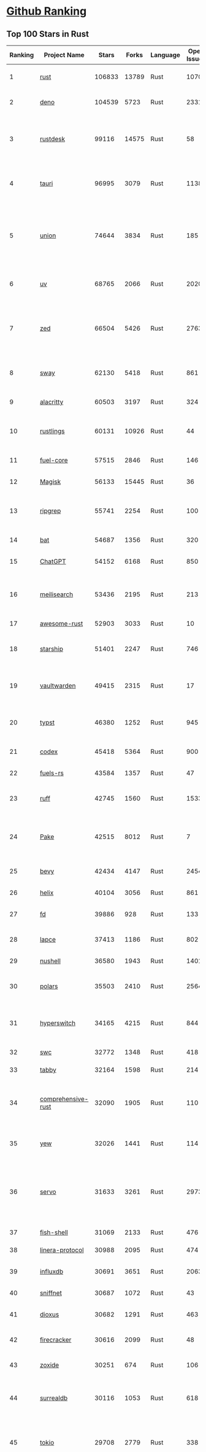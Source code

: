 [Github Ranking](../README.md)
==========

## Top 100 Stars in Rust

| Ranking | Project Name | Stars | Forks | Language | Open Issues | Description | Last Commit |
| ------- | ------------ | ----- | ----- | -------- | ----------- | ----------- | ----------- |
| 1 | [rust](https://github.com/rust-lang/rust) | 106833 | 13789 | Rust | 10701 | Empowering everyone to build reliable and efficient software. | 2025-09-30T22:47:46Z |
| 2 | [deno](https://github.com/denoland/deno) | 104539 | 5723 | Rust | 2331 | A modern runtime for JavaScript and TypeScript. | 2025-09-30T21:26:10Z |
| 3 | [rustdesk](https://github.com/rustdesk/rustdesk) | 99116 | 14575 | Rust | 58 | An open-source remote desktop application designed for self-hosting, as an alternative to TeamViewer. | 2025-09-30T09:42:49Z |
| 4 | [tauri](https://github.com/tauri-apps/tauri) | 96995 | 3079 | Rust | 1138 | Build smaller, faster, and more secure desktop and mobile applications with a web frontend. | 2025-09-30T20:53:21Z |
| 5 | [union](https://github.com/unionlabs/union) | 74644 | 3834 | Rust | 185 | The trust-minimized, zero-knowledge bridging protocol, designed for censorship resistance, extremely high security, and usage in decentralized finance. | 2025-09-30T22:42:55Z |
| 6 | [uv](https://github.com/astral-sh/uv) | 68765 | 2066 | Rust | 2020 | An extremely fast Python package and project manager, written in Rust. | 2025-09-30T22:18:54Z |
| 7 | [zed](https://github.com/zed-industries/zed) | 66504 | 5426 | Rust | 2763 | Code at the speed of thought – Zed is a high-performance, multiplayer code editor from the creators of Atom and Tree-sitter. | 2025-10-01T03:19:34Z |
| 8 | [sway](https://github.com/FuelLabs/sway) | 62130 | 5418 | Rust | 861 | 🌴 Empowering everyone to build reliable and efficient smart contracts. | 2025-10-01T01:15:20Z |
| 9 | [alacritty](https://github.com/alacritty/alacritty) | 60503 | 3197 | Rust | 324 | A cross-platform, OpenGL terminal emulator. | 2025-09-21T01:17:27Z |
| 10 | [rustlings](https://github.com/rust-lang/rustlings) | 60131 | 10926 | Rust | 44 | :crab: Small exercises to get you used to reading and writing Rust code! | 2025-09-25T14:55:36Z |
| 11 | [fuel-core](https://github.com/FuelLabs/fuel-core) | 57515 | 2846 | Rust | 146 | Rust full node implementation of the Fuel v2 protocol. | 2025-09-30T21:26:56Z |
| 12 | [Magisk](https://github.com/topjohnwu/Magisk) | 56133 | 15445 | Rust | 36 | The Magic Mask for Android | 2025-09-30T07:21:44Z |
| 13 | [ripgrep](https://github.com/BurntSushi/ripgrep) | 55741 | 2254 | Rust | 100 | ripgrep recursively searches directories for a regex pattern while respecting your gitignore | 2025-09-24T14:02:48Z |
| 14 | [bat](https://github.com/sharkdp/bat) | 54687 | 1356 | Rust | 320 | A cat(1) clone with wings. | 2025-10-01T02:03:35Z |
| 15 | [ChatGPT](https://github.com/lencx/ChatGPT) | 54152 | 6168 | Rust | 850 | 🔮 ChatGPT Desktop Application (Mac, Windows and Linux) | 2024-08-29T17:58:11Z |
| 16 | [meilisearch](https://github.com/meilisearch/meilisearch) | 53436 | 2195 | Rust | 213 | A lightning-fast search engine API bringing AI-powered hybrid search to your sites and applications. | 2025-09-30T15:03:28Z |
| 17 | [awesome-rust](https://github.com/rust-unofficial/awesome-rust) | 52903 | 3033 | Rust | 10 | A curated list of Rust code and resources. | 2025-09-25T20:25:52Z |
| 18 | [starship](https://github.com/starship/starship) | 51401 | 2247 | Rust | 746 | ☄🌌️  The minimal, blazing-fast, and infinitely customizable prompt for any shell! | 2025-09-30T18:32:24Z |
| 19 | [vaultwarden](https://github.com/dani-garcia/vaultwarden) | 49415 | 2315 | Rust | 17 | Unofficial Bitwarden compatible server written in Rust, formerly known as bitwarden_rs | 2025-09-17T17:45:03Z |
| 20 | [typst](https://github.com/typst/typst) | 46380 | 1252 | Rust | 945 | A new markup-based typesetting system that is powerful and easy to learn. | 2025-09-30T13:23:36Z |
| 21 | [codex](https://github.com/openai/codex) | 45418 | 5364 | Rust | 900 | Lightweight coding agent that runs in your terminal | 2025-10-01T03:51:34Z |
| 22 | [fuels-rs](https://github.com/FuelLabs/fuels-rs) | 43584 | 1357 | Rust | 47 | Fuel Network Rust SDK | 2025-09-23T11:47:48Z |
| 23 | [ruff](https://github.com/astral-sh/ruff) | 42745 | 1560 | Rust | 1533 | An extremely fast Python linter and code formatter, written in Rust. | 2025-10-01T00:41:53Z |
| 24 | [Pake](https://github.com/tw93/Pake) | 42515 | 8012 | Rust | 7 | 🤱🏻 Turn any webpage into a desktop app with one command. 🤱🏻 一键打包网页生成轻量桌面应用。 | 2025-09-27T14:25:26Z |
| 25 | [bevy](https://github.com/bevyengine/bevy) | 42434 | 4147 | Rust | 2454 | A refreshingly simple data-driven game engine built in Rust | 2025-10-01T00:38:49Z |
| 26 | [helix](https://github.com/helix-editor/helix) | 40104 | 3056 | Rust | 861 | A post-modern modal text editor. | 2025-09-30T03:13:17Z |
| 27 | [fd](https://github.com/sharkdp/fd) | 39886 | 928 | Rust | 133 | A simple, fast and user-friendly alternative to 'find' | 2025-09-26T14:39:31Z |
| 28 | [lapce](https://github.com/lapce/lapce) | 37413 | 1186 | Rust | 802 | Lightning-fast and Powerful Code Editor written in Rust | 2025-09-16T06:29:46Z |
| 29 | [nushell](https://github.com/nushell/nushell) | 36580 | 1943 | Rust | 1401 | A new type of shell | 2025-10-01T00:09:45Z |
| 30 | [polars](https://github.com/pola-rs/polars) | 35503 | 2410 | Rust | 2564 | Extremely fast Query Engine for DataFrames, written in Rust | 2025-09-30T17:42:02Z |
| 31 | [hyperswitch](https://github.com/juspay/hyperswitch) | 34165 | 4215 | Rust | 844 | An open source payments switch written in Rust to make payments fast, reliable and affordable | 2025-10-01T03:12:24Z |
| 32 | [swc](https://github.com/swc-project/swc) | 32772 | 1348 | Rust | 418 | Rust-based platform for the Web | 2025-09-30T14:06:31Z |
| 33 | [tabby](https://github.com/TabbyML/tabby) | 32164 | 1598 | Rust | 214 | Self-hosted AI coding assistant | 2025-09-26T20:03:32Z |
| 34 | [comprehensive-rust](https://github.com/google/comprehensive-rust) | 32090 | 1905 | Rust | 110 | This is the Rust course used by the Android team at Google. It provides you the material to quickly teach Rust. | 2025-10-01T01:05:56Z |
| 35 | [yew](https://github.com/yewstack/yew) | 32026 | 1441 | Rust | 114 | Rust / Wasm framework for creating reliable and efficient web applications | 2025-10-01T03:04:09Z |
| 36 | [servo](https://github.com/servo/servo) | 31633 | 3261 | Rust | 2973 | Servo aims to empower developers with a lightweight, high-performance alternative for embedding web technologies in applications. | 2025-10-01T03:53:39Z |
| 37 | [fish-shell](https://github.com/fish-shell/fish-shell) | 31069 | 2133 | Rust | 476 | The user-friendly command line shell. | 2025-09-30T18:03:51Z |
| 38 | [linera-protocol](https://github.com/linera-io/linera-protocol) | 30988 | 2095 | Rust | 474 | Main repository for the Linera protocol | 2025-10-01T01:16:42Z |
| 39 | [influxdb](https://github.com/influxdata/influxdb) | 30691 | 3651 | Rust | 2063 | Scalable datastore for metrics, events, and real-time analytics | 2025-09-30T19:05:09Z |
| 40 | [sniffnet](https://github.com/GyulyVGC/sniffnet) | 30687 | 1072 | Rust | 43 | Comfortably monitor your Internet traffic 🕵️‍♂️ | 2025-09-29T03:20:36Z |
| 41 | [dioxus](https://github.com/DioxusLabs/dioxus) | 30682 | 1291 | Rust | 463 | Fullstack app framework for web, desktop, and mobile. | 2025-10-01T03:23:09Z |
| 42 | [firecracker](https://github.com/firecracker-microvm/firecracker) | 30616 | 2099 | Rust | 48 | Secure and fast microVMs for serverless computing. | 2025-09-30T11:23:53Z |
| 43 | [zoxide](https://github.com/ajeetdsouza/zoxide) | 30251 | 674 | Rust | 106 | A smarter cd command. Supports all major shells. | 2025-09-30T13:04:43Z |
| 44 | [surrealdb](https://github.com/surrealdb/surrealdb) | 30116 | 1053 | Rust | 618 | A scalable, distributed, collaborative, document-graph database, for the realtime web | 2025-10-01T04:02:15Z |
| 45 | [tokio](https://github.com/tokio-rs/tokio) | 29708 | 2779 | Rust | 338 | A runtime for writing reliable asynchronous applications with Rust. Provides I/O, networking, scheduling, timers, ... | 2025-09-30T13:45:53Z |
| 46 | [rust-course](https://github.com/sunface/rust-course) | 28773 | 2478 | Rust | 63 | “连续八年成为全世界最受喜爱的语言，无 GC 也无需手动内存管理、极高的性能和安全性、过程/OO/函数式编程、优秀的包管理、JS 未来基石" — 工作之余的第二语言来试试 Rust 吧。本书拥有全面且深入的讲解、生动贴切的示例、德芙般丝滑的内容，这可能是目前最用心的 Rust 中文学习教程 / Book  | 2025-09-17T11:52:01Z |
| 47 | [turborepo](https://github.com/vercel/turborepo) | 28770 | 2097 | Rust | 123 | Build system optimized for JavaScript and TypeScript, written in Rust | 2025-10-01T02:38:14Z |
| 48 | [yazi](https://github.com/sxyazi/yazi) | 28628 | 615 | Rust | 42 | 💥 Blazing fast terminal file manager written in Rust, based on async I/O. | 2025-09-28T15:22:38Z |
| 49 | [just](https://github.com/casey/just) | 27900 | 589 | Rust | 308 | 🤖 Just a command runner | 2025-09-27T21:10:27Z |
| 50 | [iced](https://github.com/iced-rs/iced) | 27748 | 1372 | Rust | 321 | A cross-platform GUI library for Rust, inspired by Elm | 2025-09-23T00:41:50Z |
| 51 | [delta](https://github.com/dandavison/delta) | 27645 | 441 | Rust | 276 | A syntax-highlighting pager for git, diff, grep, and blame output | 2025-08-03T15:43:25Z |
| 52 | [egui](https://github.com/emilk/egui) | 26657 | 1837 | Rust | 833 | egui: an easy-to-use immediate mode GUI in Rust that runs on both web and native | 2025-09-30T18:36:08Z |
| 53 | [zellij](https://github.com/zellij-org/zellij) | 26583 | 820 | Rust | 1204 | A terminal workspace with batteries included | 2025-09-29T12:58:41Z |
| 54 | [czkawka](https://github.com/qarmin/czkawka) | 26423 | 837 | Rust | 475 | Multi functional app to find duplicates, empty folders, similar images etc. | 2025-09-08T18:30:37Z |
| 55 | [qdrant](https://github.com/qdrant/qdrant) | 26378 | 1836 | Rust | 355 | Qdrant - High-performance, massive-scale Vector Database and Vector Search Engine for the next generation of AI. Also available in the cloud https://cloud.qdrant.io/ | 2025-09-30T16:15:42Z |
| 56 | [hyperfine](https://github.com/sharkdp/hyperfine) | 26280 | 423 | Rust | 44 | A command-line benchmarking tool | 2025-10-01T02:01:46Z |
| 57 | [atuin](https://github.com/atuinsh/atuin) | 25978 | 708 | Rust | 362 | ✨ Magical shell history | 2025-10-01T01:50:46Z |
| 58 | [Rocket](https://github.com/rwf2/Rocket) | 25412 | 1615 | Rust | 58 | A web framework for Rust. | 2025-08-31T17:17:07Z |
| 59 | [pingora](https://github.com/cloudflare/pingora) | 25179 | 1475 | Rust | 145 | A library for building fast, reliable and evolvable network services. | 2025-09-26T22:25:16Z |
| 60 | [Rust](https://github.com/TheAlgorithms/Rust) | 24764 | 2459 | Rust | 2 |  All Algorithms implemented in Rust  | 2025-09-26T19:07:54Z |
| 61 | [exa](https://github.com/ogham/exa) | 24158 | 662 | Rust | 196 | A modern replacement for ‘ls’. | 2024-09-24T15:18:09Z |
| 62 | [anki](https://github.com/ankitects/anki) | 23930 | 2520 | Rust | 249 | Anki is a smart spaced repetition flashcard program | 2025-09-30T17:18:26Z |
| 63 | [actix-web](https://github.com/actix/actix-web) | 23693 | 1798 | Rust | 191 | Actix Web is a powerful, pragmatic, and extremely fast web framework for Rust. | 2025-09-29T10:55:35Z |
| 64 | [chroma](https://github.com/chroma-core/chroma) | 23642 | 1856 | Rust | 241 | Open-source search and retrieval database for AI applications. | 2025-10-01T02:30:33Z |
| 65 | [tools](https://github.com/rome/tools) | 23578 | 650 | Rust | 86 | Unified developer tools for JavaScript, TypeScript, and the web | 2023-09-04T08:42:49Z |
| 66 | [axum](https://github.com/tokio-rs/axum) | 23281 | 1249 | Rust | 51 | Ergonomic and modular web framework built with Tokio, Tower, and Hyper | 2025-09-30T19:24:23Z |
| 67 | [difftastic](https://github.com/Wilfred/difftastic) | 23133 | 400 | Rust | 218 | a structural diff that understands syntax 🟥🟩 | 2025-09-26T13:58:22Z |
| 68 | [fnm](https://github.com/Schniz/fnm) | 22282 | 582 | Rust | 284 | 🚀 Fast and simple Node.js version manager, built in Rust | 2025-09-30T23:36:15Z |
| 69 | [tree-sitter](https://github.com/tree-sitter/tree-sitter) | 22200 | 2094 | Rust | 87 | An incremental parsing system for programming tools | 2025-09-29T22:50:36Z |
| 70 | [wezterm](https://github.com/wezterm/wezterm) | 22061 | 1004 | Rust | 1299 | A GPU-accelerated cross-platform terminal emulator and multiplexer written by @wez and implemented in Rust | 2025-10-01T01:01:48Z |
| 71 | [Graphite](https://github.com/GraphiteEditor/Graphite) | 21800 | 915 | Rust | 320 | An open source graphics editor for 2025: comprehensive 2D content creation tool suite for graphic design, digital art, and interactive real-time motion graphics — featuring node-based procedural editing | 2025-09-30T17:48:23Z |
| 72 | [coreutils](https://github.com/uutils/coreutils) | 21729 | 1585 | Rust | 359 | Cross-platform Rust rewrite of the GNU coreutils | 2025-09-30T20:40:35Z |
| 73 | [fhevm](https://github.com/zama-ai/fhevm) | 21598 | 929 | Rust | 12 | FHEVM, a full-stack framework for integrating Fully Homomorphic Encryption (FHE) with blockchain applications | 2025-09-30T21:36:01Z |
| 74 | [biome](https://github.com/biomejs/biome) | 21272 | 703 | Rust | 288 | A toolchain for web projects, aimed to provide functionalities to maintain them. Biome offers formatter and linter, usable via CLI and LSP. | 2025-10-01T00:26:20Z |
| 75 | [sonic](https://github.com/valeriansaliou/sonic) | 20983 | 607 | Rust | 64 | 🦔 Fast, lightweight & schema-less search backend. An alternative to Elasticsearch that runs on a few MBs of RAM. | 2025-01-06T21:19:17Z |
| 76 | [gitui](https://github.com/gitui-org/gitui) | 20606 | 651 | Rust | 204 | Blazing 💥 fast terminal-ui for git written in rust 🦀 | 2025-09-29T02:08:50Z |
| 77 | [jj](https://github.com/jj-vcs/jj) | 20592 | 727 | Rust | 604 | A Git-compatible VCS that is both simple and powerful | 2025-09-30T18:34:37Z |
| 78 | [RustPython](https://github.com/RustPython/RustPython) | 20563 | 1349 | Rust | 329 | A Python Interpreter written in Rust | 2025-09-30T00:07:35Z |
| 79 | [slint](https://github.com/slint-ui/slint) | 20483 | 746 | Rust | 737 | Slint is an open-source declarative GUI toolkit to build native user interfaces for Rust, C++, JavaScript, or Python apps. | 2025-09-30T18:22:59Z |
| 80 | [gleam](https://github.com/gleam-lang/gleam) | 20403 | 871 | Rust | 179 | ⭐️ A friendly language for building type-safe, scalable systems! | 2025-10-01T02:06:19Z |
| 81 | [vector](https://github.com/vectordotdev/vector) | 20402 | 1870 | Rust | 1983 | A high-performance observability data pipeline. | 2025-10-01T04:03:16Z |
| 82 | [mdBook](https://github.com/rust-lang/mdBook) | 20382 | 1771 | Rust | 525 | Create book from markdown files. Like Gitbook but implemented in Rust | 2025-09-28T23:34:40Z |
| 83 | [wasmer](https://github.com/wasmerio/wasmer) | 20094 | 915 | Rust | 228 | 🚀 Fast, secure, lightweight containers based on WebAssembly | 2025-09-30T19:20:35Z |
| 84 | [goose](https://github.com/block/goose) | 20021 | 1774 | Rust | 348 | an open source, extensible AI agent that goes beyond code suggestions - install, execute, edit, and test with any LLM | 2025-10-01T03:39:25Z |
| 85 | [xi-editor](https://github.com/xi-editor/xi-editor) | 19838 | 703 | Rust | 135 | A modern editor with a backend written in Rust. | 2024-03-19T00:11:37Z |
| 86 | [neon](https://github.com/neondatabase/neon) | 19822 | 782 | Rust | 263 | Neon: Serverless Postgres. We separated storage and compute to offer autoscaling, code-like database branching, and scale to zero. | 2025-09-30T11:38:49Z |
| 87 | [mise](https://github.com/jdx/mise) | 19649 | 651 | Rust | 0 | dev tools, env vars, task runner | 2025-09-30T21:33:59Z |
| 88 | [leptos](https://github.com/leptos-rs/leptos) | 19200 | 793 | Rust | 91 | Build fast web applications with Rust. | 2025-09-29T21:54:40Z |
| 89 | [Bend](https://github.com/HigherOrderCO/Bend) | 19019 | 467 | Rust | 96 | A massively parallel, high-level programming language | 2025-06-03T17:36:56Z |
| 90 | [cube](https://github.com/cube-js/cube) | 18912 | 1897 | Rust | 637 | 📊 Cube’s universal semantic layer platform is the next evolution of OLAP technology for AI, BI, spreadsheets, and embedded analytics | 2025-09-30T20:35:05Z |
| 91 | [relay](https://github.com/facebook/relay) | 18857 | 1869 | Rust | 607 | Relay is a JavaScript framework for building data-driven React applications. | 2025-10-01T01:55:32Z |
| 92 | [spotify-tui](https://github.com/Rigellute/spotify-tui) | 18556 | 559 | Rust | 273 | Spotify for the terminal written in Rust 🚀 | 2024-04-04T15:03:12Z |
| 93 | [candle](https://github.com/huggingface/candle) | 18223 | 1239 | Rust | 445 | Minimalist ML framework for Rust | 2025-09-30T22:17:01Z |
| 94 | [RustScan](https://github.com/bee-san/RustScan) | 18117 | 1204 | Rust | 32 | 🤖 The Modern Port Scanner 🤖 | 2025-09-24T11:02:11Z |
| 95 | [universal-android-debloater](https://github.com/0x192/universal-android-debloater) | 17935 | 932 | Rust | 468 | Cross-platform GUI written in Rust using ADB to debloat non-rooted android devices. Improve your privacy, the security and battery life of your device. | 2024-08-02T16:16:12Z |
| 96 | [hurl](https://github.com/Orange-OpenSource/hurl) | 17794 | 690 | Rust | 205 | Hurl, run and test HTTP requests with plain text. | 2025-10-01T03:19:51Z |
| 97 | [eza](https://github.com/eza-community/eza) | 17619 | 322 | Rust | 220 | A modern alternative to ls | 2025-09-15T22:06:07Z |
| 98 | [SpacetimeDB](https://github.com/clockworklabs/SpacetimeDB) | 17583 | 606 | Rust | 488 | Multiplayer at the speed of light | 2025-10-01T04:02:02Z |
| 99 | [ruffle](https://github.com/ruffle-rs/ruffle) | 17241 | 922 | Rust | 5244 | A Flash Player emulator written in Rust | 2025-10-01T00:07:43Z |
| 100 | [wasmtime](https://github.com/bytecodealliance/wasmtime) | 16957 | 1516 | Rust | 728 | A lightweight WebAssembly runtime that is fast, secure, and standards-compliant | 2025-10-01T00:03:43Z |

